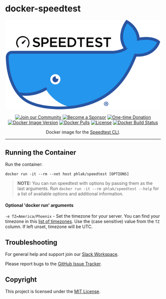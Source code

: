docker-speedtest
================

<p align="center">
    <img src="docker-speedtest.png" alt="Docker Syncthing" width="500">
<p>

<p align="center">
    <a href="https://spectrum.chat/phlaknet"><img src="https://img.shields.io/badge/Join_the-Community-7b16ff.svg?style=for-the-badge" alt="Join our Community"></a>
    <a href="https://github.com/users/PHLAK/sponsorship"><img src="https://img.shields.io/badge/Become_a-Sponsor-cc4195.svg?style=for-the-badge" alt="Become a Sponsor"></a>
    <a href="https://paypal.me/ChrisKankiewicz"><img src="https://img.shields.io/badge/Make_a-Donation-006bb6.svg?style=for-the-badge" alt="One-time Donation"></a>
    <br>
    <a href="https://hub.docker.com/repository/docker/phlak/speedtest/tags"><img alt="Docker Image Version" src="https://img.shields.io/docker/v/phlak/speedtest?style=flat-square&sort=semver"></a>
    <a href="https://hub.docker.com/repository/docker/phlak/speedtest"><img alt="Docker Pulls" src="https://img.shields.io/docker/pulls/phlak/speedtest?style=flat-square"></a>
    <a href="https://github.com/PHLAK/docker-speedtest/blob/master/LICENSE"><img src="https://img.shields.io/github/license/PHLAK/docker-speedtest?style=flat-square" alt="License"></a>
    <a href="https://hub.docker.com/repository/docker/phlak/speedtest/builds"><img alt="Docker Build Status" src="https://img.shields.io/docker/build/phlak/speedtest?style=flat-square"></a>
</p>

<p align="center">
    Docker image for the <a href="https://www.speedtest.net/apps/cli">Speedtest CLI</a>.
</p>

---

Running the Container
---------------------

Run the container:

    docker run -it --rm --net host phlak/speedtest [OPTIONS]

> **NOTE:** You can run speedtest with options by passing them as the last
> arguments. Run `docker run -it --rm phlak/speedtest --help` for a list of
> available options and additional information.

#### Optional 'docker run' arguments

`-e TZ=America/Phoenix` - Set the timezone for your server. You can find your timezone in this
                          [list of timezones](https://goo.gl/uy1J6q). Use the (case sensitive)
                          value from the `TZ` column. If left unset, timezone will be UTC.

Troubleshooting
---------------

For general help and support join our [Slack Workspace](https://ln.phlak.net/join-slack).

Please report bugs to the [GitHub Issue Tracker](https://github.com/PHLAK/speedtest/issues).

Copyright
---------

This project is licensed under the [MIT License](https://github.com/PHLAK/speedtest/blob/master/LICENSE).
